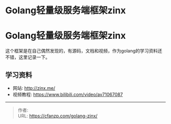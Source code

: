 # Golang轻量级服务端框架zinx


<!--more-->
# Golang轻量级服务端框架zinx
这个框架是在自己偶然发现的，有源码，文档和视频，作为golang的学习资料还不错，这里记录一下。

## 学习资料
- 网站: http://zinx.me/
- 视频教程: https://www.bilibili.com/video/av71067087


---

> 作者:   
> URL: https://cfanzp.com/golang-zinx/  

